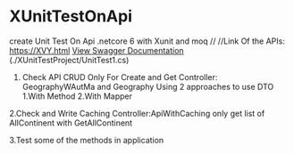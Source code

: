 # XUnitTestOnApi
create Unit Test On Api .netcore 6 with Xunit and moq
//
//Link Of the APIs:
https://XVY.html
[View Swagger Documentation](./docs/swagger.json)
(./XUnitTestProject/UnitTest1.cs)
 1. Check API CRUD Only For Create and Get 
 Controller: GeographyWAutMa and Geography
 Using 2 approaches to use DTO 
  1.With Method
  2.With Mapper


2.Check and Write Caching
 Controller:ApiWithCaching
  only get list of AllContinent with GetAllContinent 



3.Test some of the methods in application 

